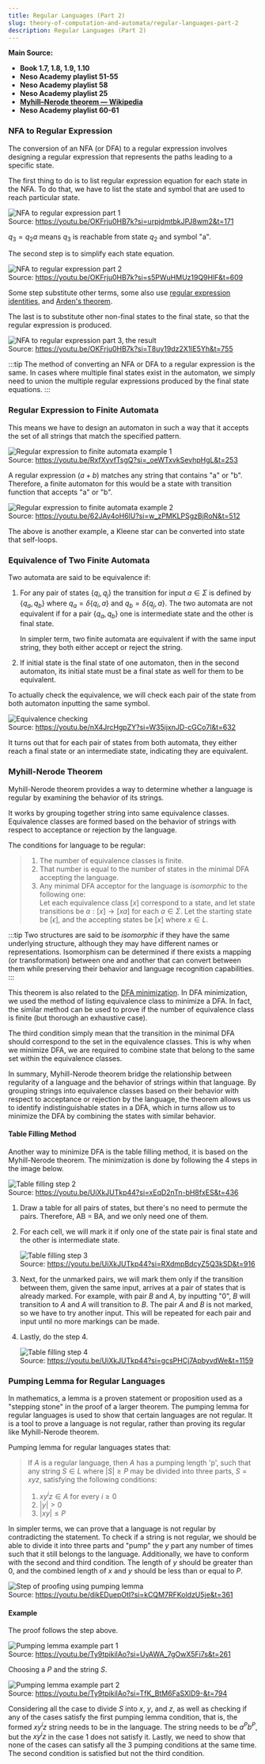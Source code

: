 ```yaml
---
title: Regular Languages (Part 2)
slug: theory-of-computation-and-automata/regular-languages-part-2
description: Regular Languages (Part 2)
---
```


**Main Source:**

- **Book 1.7, 1.8, 1.9, 1.10**
- **Neso Academy playlist 51-55**
- **Neso Academy playlist 58**
- **Neso Academy playlist 25**
- **[Myhill–Nerode theorem — Wikipedia](https://en.wikipedia.org/wiki/Myhill%E2%80%93Nerode_theorem)**
- **Neso Academy playlist 60-61**

### NFA to Regular Expression

The conversion of an NFA (or DFA) to a regular expression involves designing a regular expression that represents the paths leading to a specific state.

The first thing to do is to list regular expression equation for each state in the NFA. To do that, we have to list the state and symbol that are used to reach particular state.

![NFA to regular expression part 1](./nfa-to-re-part-1.png)  
Source: https://youtu.be/OKFrju0HB7k?si=urpjdmtbkJPJ8wm2&t=171

$q_3 = q_2a$ means $q_3$ is reachable from state $q_2$ and symbol "a".

The second step is to simplify each state equation.

![NFA to regular expression part 2](./nfa-to-re-part-2.png)  
Source: https://youtu.be/OKFrju0HB7k?si=s5PWuHMUz19Q9HlF&t=609

Some step substitute other terms, some also use [regular expression identities](/theory-of-computation-and-automata/regular-languages-part-1#regular-expression-identities), and [Arden's theorem](/theory-of-computation-and-automata/regular-languages-part-1#ardens-theorem).

The last is to substitute other non-final states to the final state, so that the regular expression is produced.

![NFA to regular expression part 3, the result](./nfa-to-re-part-3.png)  
Source: https://youtu.be/OKFrju0HB7k?si=T8uy19dz2X1lE5Yh&t=755

:::tip
The method of converting an NFA or DFA to a regular expression is the same. In cases where multiple final states exist in the automaton, we simply need to union the multiple regular expressions produced by the final state equations.
:::

### Regular Expression to Finite Automata

This means we have to design an automaton in such a way that it accepts the set of all strings that match the specified pattern.

![Regular expression to finite automata example 1](./re-to-fa-1.png)  
Source: https://youtu.be/RxfXyvfTsgQ?si=_oeWTxvkSevhpHgL&t=253

A regular expression $(a + b)$ matches any string that contains "a" or "b". Therefore, a finite automaton for this would be a state with transition function that accepts "a" or "b".

![Regular expression to finite automata example 2](./re-to-fa-2.png)  
Source: https://youtu.be/62JAy4oH6lU?si=w_zPMKLPSgzBjRoN&t=512

The above is another example, a Kleene star can be converted into state that self-loops.

### Equivalence of Two Finite Automata

Two automata are said to be equivalence if:

1. For any pair of states $\{q_i, q_j\}$ the transition for input $a \in \Sigma$ is defined by $\{q_a, q_b\}$ where $q_a = \delta\{q_i, a\}$ and $q_b = \delta\{q_j, a\}$. The two automata are not equivalent if for a pair $\{q_a, q_b\}$ one is intermediate state and the other is final state.

   In simpler term, two finite automata are equivalent if with the same input string, they both either accept or reject the string.

2. If initial state is the final state of one automaton, then in the second automaton, its initial state must be a final state as well for them to be equivalent.

To actually check the equivalence, we will check each pair of the state from both automaton inputting the same symbol.

![Equivalence checking](./equivalence.png)  
Source: https://youtu.be/nX4JrcHgpZY?si=W35ijxnJD-cGCo7l&t=632

It turns out that for each pair of states from both automata, they either reach a final state or an intermediate state, indicating they are equivalent.

### Myhill-Nerode Theorem

Myhill-Nerode theorem provides a way to determine whether a language is regular by examining the behavior of its strings.

It works by grouping together string into same equivalence classes. Equivalence classes are formed based on the behavior of strings with respect to acceptance or rejection by the language.

The conditions for language to be regular:

> 1. The number of equivalence classes is finite.
> 2. That number is equal to the number of states in the minimal DFA accepting the language.
> 3. Any minimal DFA acceptor for the language is _isomorphic_ to the following one:  
>    Let each equivalence class $[x]$ correspond to a state, and let state transitions be $a: [x] \rightarrow [xa]$ for each $a \in \Sigma$. Let the starting state be $[\epsilon]$, and the accepting states be $[x]$ where $x \in L$.

:::tip
Two structures are said to be _isomorphic_ if they have the same underlying structure, although they may have different names or representations. Isomorphism can be determined if there exists a mapping (or transformation) between one and another that can convert between them while preserving their behavior and language recognition capabilities.
:::

This theorem is also related to the [DFA minimization](/theory-of-computation-and-automata/finite-automata#minimization). In DFA minimization, we used the method of listing equivalence class to minimize a DFA. In fact, the similar method can be used to prove if the number of equivalence class is finite (but thorough an exhaustive case).

The third condition simply mean that the transition in the minimal DFA should correspond to the set in the equivalence classes. This is why when we minimize DFA, we are required to combine state that belong to the same set within the equivalence classes.

In summary, Myhill-Nerode theorem bridge the relationship between regularity of a language and the behavior of strings within that language. By grouping strings into equivalence classes based on their behavior with respect to acceptance or rejection by the language, the theorem allows us to identify indistinguishable states in a DFA, which in turns allow us to minimize the DFA by combining the states with similar behavior.

#### Table Filling Method

Another way to minimize DFA is the table filling method, it is based on the Myhill-Nerode theorem. The minimization is done by following the 4 steps in the image below.

![Table filling step 2](./table-filling-step-2.png)  
Source: https://youtu.be/UiXkJUTkp44?si=xEqD2nTn-bH8fxES&t=436

1. Draw a table for all pairs of states, but there's no need to permute the pairs. Therefore, AB = BA, and we only need one of them.
2. For each cell, we will mark it if only one of the state pair is final state and the other is intermediate state.

   ![Table filling step 3](./table-filling-step-3.png)  
   Source: https://youtu.be/UiXkJUTkp44?si=RXdmpBdcyZ5Q3kSD&t=916

3. Next, for the unmarked pairs, we will mark them only if the transition between them, given the same input, arrives at a pair of states that is already marked. For example, with pair $B$ and $A$, by inputting "0", $B$ will transition to $A$ and $A$ will transition to $B$. The pair $A$ and $B$ is not marked, so we have to try another input. This will be repeated for each pair and input until no more markings can be made.
4. Lastly, do the step 4.

   ![Table filling step 4](./table-filling-step-4.png)  
   Source: https://youtu.be/UiXkJUTkp44?si=gcsPHCj7ApbyvdWe&t=1159

### Pumping Lemma for Regular Languages

In mathematics, a lemma is a proven statement or proposition used as a "stepping stone" in the proof of a larger theorem. The pumping lemma for regular languages is used to show that certain languages are not regular. It is a tool to prove a language is not regular, rather than proving its regular like Myhill-Nerode theorem.

Pumping lemma for regular languages states that:

> If $A$ is a regular language, then $A$ has a pumping length 'p', such that any string $S \in L$ where $|S| \ge P$ may be divided into three parts, $S = xyz$, satisfying the following conditions:
>
> 1. $xy^iz \in A$ for every $i \ge 0$
> 2. $|y| > 0$
> 3. $|xy| \le P$

In simpler terms, we can prove that a language is not regular by contradicting the statement. To check if a string is not regular, we should be able to divide it into three parts and "pump" the $y$ part any number of times such that it still belongs to the language. Additionally, we have to conform with the second and third condition. The length of $y$ should be greater than 0, and the combined length of $x$ and $y$ should be less than or equal to $P$.

![Step of proofing using pumping lemma](./pumping-lemma.png)  
Source: https://youtu.be/dikEDuepOtI?si=kCQM7RFKoldzU5je&t=361

#### Example

The proof follows the step above.

![Pumping lemma example part 1](./pumping-lemma-example-1.png)  
Source: https://youtu.be/Ty9tpikilAo?si=UyAWA_7gOwX5Fi7s&t=261

Choosing a $P$ and the string $S$.

![Pumping lemma example part 2](./pumping-lemma-example-2.png)  
Source: https://youtu.be/Ty9tpikilAo?si=TfK_BtM6FaSXlD9-&t=794

Considering all the case to divide $S$ into $x$, $y$, and $z$, as well as checking if any of the cases satisfy the first pumping lemma condition, that is, the formed $xy^iz$ string needs to be in the language. The string needs to be $a^P b^P$, but the $xy^iz$ in the case 1 does not satisfy it. Lastly, we need to show that none of the cases can satisfy all the 3 pumping conditions at the same time. The second condition is satisfied but not the third condition.
